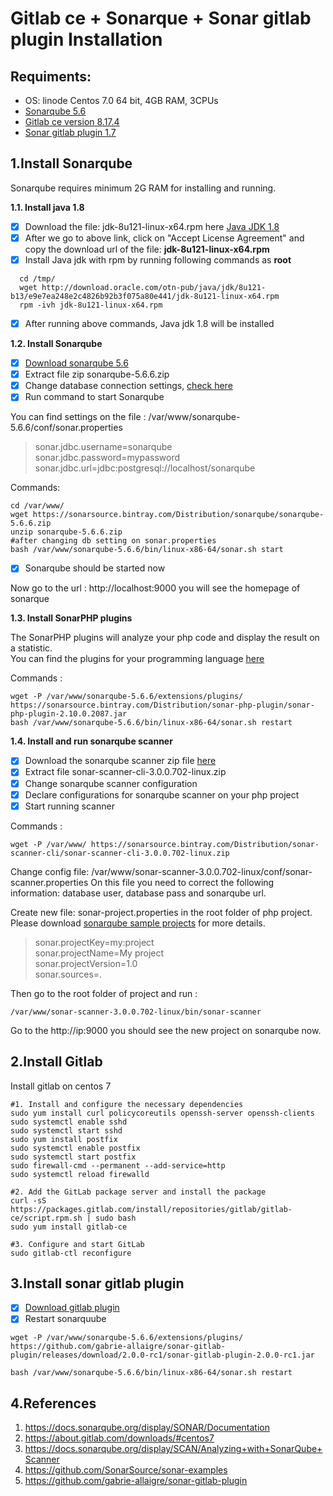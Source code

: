 # Gitlab ce  + Sonarque + Sonar gitlab plugin  Installation 
## Requiments:
  - OS: linode Centos 7.0 64 bit, 4GB RAM, 3CPUs
  - [Sonarqube 5.6](https://sonarsource.bintray.com/Distribution/sonarqube/sonarqube-5.6.6.zip)
  - [Gitlab ce version 8.17.4](https://about.gitlab.com/downloads/#centos7)
  - [Sonar gitlab plugin 1.7](https://github.com/gabrie-allaigre/sonar-gitlab-plugin)
   
## 1.Install Sonarqube
Sonarqube requires minimum 2G RAM for installing and running.

**1.1. Install java 1.8**

 - [x] Download the file: jdk-8u121-linux-x64.rpm here [Java JDK 1.8](http://www.oracle.com/technetwork/java/javase/downloads/jdk8-downloads-2133151.html)
 - [x] After we go to above link, click on "Accept License Agreement" and copy the download url of the file: **jdk-8u121-linux-x64.rpm**
- [x] Install Java jdk with rpm by running following commands as **root**
```
  cd /tmp/
  wget http://download.oracle.com/otn-pub/java/jdk/8u121-b13/e9e7ea248e2c4826b92b3f075a80e441/jdk-8u121-linux-x64.rpm
  rpm -ivh jdk-8u121-linux-x64.rpm
```
- [x] After running above commands, Java jdk 1.8 will be installed

**1.2. Install Sonarqube**

 - [x] [Download sonarqube 5.6](https://sonarsource.bintray.com/Distribution/sonarqube/sonarqube-5.6.6.zip)
 - [x] Extract file zip sonarqube-5.6.6.zip
 - [x] Change database connection settings, [check here](https://docs.sonarqube.org/display/SONAR/Installing+the+Server#InstallingtheServer-installingDatabaseInstallingtheDatabase)
 - [x] Run command to start Sonarqube
 
 You can find settings on the file : /var/www/sonarqube-5.6.6/conf/sonar.properties

>sonar.jdbc.username=sonarqube <br>
>sonar.jdbc.password=mypassword <br>
>sonar.jdbc.url=jdbc:postgresql://localhost/sonarqube

 Commands:
 ```
 cd /var/www/
 wget https://sonarsource.bintray.com/Distribution/sonarqube/sonarqube-5.6.6.zip
 unzip sonarqube-5.6.6.zip
 #after changing db setting on sonar.properties 
 bash /var/www/sonarqube-5.6.6/bin/linux-x86-64/sonar.sh start
 ```
 - [x] Sonarqube should be started now
 
 Now go to the url : http://localhost:9000 you will see the homepage of sonarque
 
**1.3. Install SonarPHP plugins**

The SonarPHP plugins will analyze your php code and display the result on a statistic.   
You can find the plugins for your programming language [here](https://docs.sonarqube.org/display/PLUG/Plugin+Library)

Commands :
```
wget -P /var/www/sonarqube-5.6.6/extensions/plugins/ https://sonarsource.bintray.com/Distribution/sonar-php-plugin/sonar-php-plugin-2.10.0.2087.jar
bash /var/www/sonarqube-5.6.6/bin/linux-x86-64/sonar.sh restart
```

**1.4. Install and run sonarqube scanner**
- [x] Download the sonarqube scanner zip file [here](https://sonarsource.bintray.com/Distribution/sonar-scanner-cli/sonar-scanner-cli-3.0.0.702-linux.zip)
- [x] Extract file sonar-scanner-cli-3.0.0.702-linux.zip
- [x] Change sonarqube scanner configuration 
- [x] Declare configurations for sonarqube scanner on your php project
- [x] Start running scanner

Commands :
```
wget -P /var/www/ https://sonarsource.bintray.com/Distribution/sonar-scanner-cli/sonar-scanner-cli-3.0.0.702-linux.zip
```
Change config file: /var/www/sonar-scanner-3.0.0.702-linux/conf/sonar-scanner.properties
On this file you need to correct the following information: database user, database pass and sonarqube url.

Create new file: sonar-project.properties in the root folder of php project. Please download [sonarqube sample projects](https://github.com/SonarSource/sonar-examples) for more details. 
>sonar.projectKey=my:project <br>
>sonar.projectName=My project <br>
>sonar.projectVersion=1.0 <br>
>sonar.sources=.

Then go to the root folder of project and run :

```
/var/www/sonar-scanner-3.0.0.702-linux/bin/sonar-scanner
```

Go to the http://ip:9000 you should see the new project on sonarqube  now.

## 2.Install Gitlab
Install gitlab on centos 7

```
#1. Install and configure the necessary dependencies
sudo yum install curl policycoreutils openssh-server openssh-clients
sudo systemctl enable sshd
sudo systemctl start sshd
sudo yum install postfix
sudo systemctl enable postfix
sudo systemctl start postfix
sudo firewall-cmd --permanent --add-service=http
sudo systemctl reload firewalld

#2. Add the GitLab package server and install the package
curl -sS https://packages.gitlab.com/install/repositories/gitlab/gitlab-ce/script.rpm.sh | sudo bash
sudo yum install gitlab-ce

#3. Configure and start GitLab
sudo gitlab-ctl reconfigure
```

## 3.Install sonar gitlab plugin

- [x] [Download gitlab plugin](https://github.com/gabrie-allaigre/sonar-gitlab-plugin/releases/download/2.0.0-rc1/sonar-gitlab-plugin-2.0.0-rc1.jar)
- [x] Restart sonarquube
```
wget -P /var/www/sonarqube-5.6.6/extensions/plugins/ https://github.com/gabrie-allaigre/sonar-gitlab-plugin/releases/download/2.0.0-rc1/sonar-gitlab-plugin-2.0.0-rc1.jar

bash /var/www/sonarqube-5.6.6/bin/linux-x86-64/sonar.sh restart 
```

## 4.References

1. https://docs.sonarqube.org/display/SONAR/Documentation
2. https://about.gitlab.com/downloads/#centos7
3. https://docs.sonarqube.org/display/SCAN/Analyzing+with+SonarQube+Scanner
4. https://github.com/SonarSource/sonar-examples
5. https://github.com/gabrie-allaigre/sonar-gitlab-plugin
